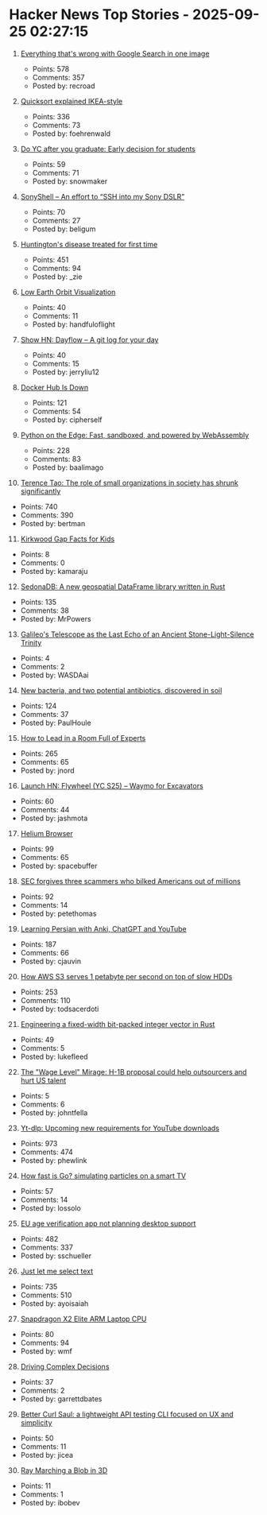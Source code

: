 # Hacker News Top Stories - 2025-09-25 02:27:15

1. [Everything that's wrong with Google Search in one image](https://bitbytebit.substack.com/p/everything-thats-wrong-with-google)
   - Points: 578
   - Comments: 357
   - Posted by: recroad

2. [Quicksort explained IKEA-style](https://idea-instructions.com/quick-sort/)
   - Points: 336
   - Comments: 73
   - Posted by: foehrenwald

3. [Do YC after you graduate: Early decision for students](https://www.ycombinator.com/early-decision)
   - Points: 59
   - Comments: 71
   - Posted by: snowmaker

4. [SonyShell – An effort to “SSH into my Sony DSLR”](https://github.com/goudvuur/sonyshell)
   - Points: 70
   - Comments: 27
   - Posted by: beligum

5. [Huntington's disease treated for first time](https://www.bbc.com/news/articles/cevz13xkxpro)
   - Points: 451
   - Comments: 94
   - Posted by: _zie

6. [Low Earth Orbit Visualization](https://platform.leolabs.space/visualization)
   - Points: 40
   - Comments: 11
   - Posted by: handfuloflight

7. [Show HN: Dayflow – A git log for your day](https://github.com/JerryZLiu/Dayflow)
   - Points: 40
   - Comments: 15
   - Posted by: jerryliu12

8. [Docker Hub Is Down](https://www.dockerstatus.com/pages/incident/533c6539221ae15e3f000031/68d47a2f93c09e05486d93a9)
   - Points: 121
   - Comments: 54
   - Posted by: cipherself

9. [Python on the Edge: Fast, sandboxed, and powered by WebAssembly](https://wasmer.io/posts/python-on-the-edge-powered-by-webassembly)
   - Points: 228
   - Comments: 83
   - Posted by: baalimago

10. [Terence Tao: The role of small organizations in society has shrunk significantly](https://mathstodon.xyz/@tao/115259943398316677)
   - Points: 740
   - Comments: 390
   - Posted by: bertman

11. [Kirkwood Gap Facts for Kids](https://kids.kiddle.co/Kirkwood_gap)
   - Points: 8
   - Comments: 0
   - Posted by: kamaraju

12. [SedonaDB: A new geospatial DataFrame library written in Rust](https://sedona.apache.org/latest/blog/2025/09/24/introducing-sedonadb-a-single-node-analytical-database-engine-with-geospatial-as-a-first-class-citizen/)
   - Points: 135
   - Comments: 38
   - Posted by: MrPowers

13. [Galileo's Telescope as the Last Echo of an Ancient Stone-Light-Silence Trinity](https://lightcapai.medium.com/galileos-telescope-the-last-echo-of-an-ancient-stone-light-silence-trinity-929d3903227c)
   - Points: 4
   - Comments: 2
   - Posted by: WASDAai

14. [New bacteria, and two potential antibiotics, discovered in soil](https://www.rockefeller.edu/news/38239-hundreds-of-new-bacteria-and-two-potential-antibiotics-found-in-soil/)
   - Points: 124
   - Comments: 37
   - Posted by: PaulHoule

15. [How to Lead in a Room Full of Experts](https://idiallo.com/blog/how-to-lead-in-a-room-full-of-experts)
   - Points: 265
   - Comments: 65
   - Posted by: jnord

16. [Launch HN: Flywheel (YC S25) – Waymo for Excavators](undefined)
   - Points: 60
   - Comments: 44
   - Posted by: jashmota

17. [Helium Browser](https://helium.computer/)
   - Points: 99
   - Comments: 65
   - Posted by: spacebuffer

18. [SEC forgives three scammers who bilked Americans out of millions](https://www.msn.com/en-us/money/companies/trump-s-sec-forgives-three-scammers-who-bilked-americans-out-of-millions-opinion/ar-AA1NeBPg)
   - Points: 92
   - Comments: 14
   - Posted by: petethomas

19. [Learning Persian with Anki, ChatGPT and YouTube](https://cjauvin.github.io/posts/learning-persian/)
   - Points: 187
   - Comments: 66
   - Posted by: cjauvin

20. [How AWS S3 serves 1 petabyte per second on top of slow HDDs](https://bigdata.2minutestreaming.com/p/how-aws-s3-scales-with-tens-of-millions-of-hard-drives)
   - Points: 253
   - Comments: 110
   - Posted by: todsacerdoti

21. [Engineering a fixed-width bit-packed integer vector in Rust](https://lukefleed.xyz/posts/compressed-fixedvec/)
   - Points: 49
   - Comments: 5
   - Posted by: lukefleed

22. [The "Wage Level" Mirage: H-1B proposal could help outsourcers and hurt US talent](https://ifp.org/the-wage-level-mirage/)
   - Points: 5
   - Comments: 6
   - Posted by: johntfella

23. [Yt-dlp: Upcoming new requirements for YouTube downloads](https://github.com/yt-dlp/yt-dlp/issues/14404)
   - Points: 973
   - Comments: 474
   - Posted by: phewlink

24. [How fast is Go? simulating particles on a smart TV](https://dgerrells.com/blog/how-fast-is-go-simulating-millions-of-particles-on-a-smart-tv)
   - Points: 57
   - Comments: 14
   - Posted by: lossolo

25. [EU age verification app not planning desktop support](https://github.com/eu-digital-identity-wallet/av-doc-technical-specification/issues/22)
   - Points: 482
   - Comments: 337
   - Posted by: sschueller

26. [Just let me select text](https://aartaka.me/select-text.html)
   - Points: 735
   - Comments: 510
   - Posted by: ayoisaiah

27. [Snapdragon X2 Elite ARM Laptop CPU](https://www.qualcomm.com/products/mobile/snapdragon/laptops-and-tablets/snapdragon-x2-elite)
   - Points: 80
   - Comments: 94
   - Posted by: wmf

28. [Driving Complex Decisions](https://garrettdbates.com/driving-complex-decisions)
   - Points: 37
   - Comments: 2
   - Posted by: garrettdbates

29. [Better Curl Saul: a lightweight API testing CLI focused on UX and simplicity](https://github.com/DeprecatedLuar/better-curl-saul)
   - Points: 50
   - Comments: 11
   - Posted by: jicea

30. [Ray Marching a Blob in 3D](https://www.4rknova.com//blog/2025/09/21/blob-3d)
   - Points: 11
   - Comments: 1
   - Posted by: ibobev

